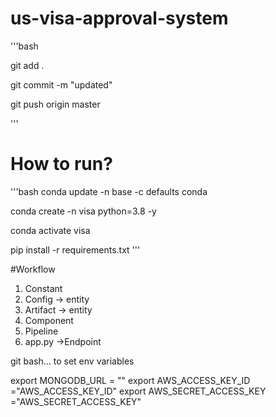 # us-visa-approval-system

'''bash

git add .

git commit -m "updated"

git push origin master

'''

# How to run?

'''bash
conda update -n base -c defaults conda

conda create -n visa python=3.8 -y

conda activate visa

pip install -r requirements.txt
'''

#Workflow
1. Constant
2. Config -> entity
3. Artifact -> entity
4. Component
5. Pipeline
6. app.py ->Endpoint


git bash... to set env variables

export MONGODB_URL = ""
export AWS_ACCESS_KEY_ID ="AWS_ACCESS_KEY_ID"
export AWS_SECRET_ACCESS_KEY ="AWS_SECRET_ACCESS_KEY"